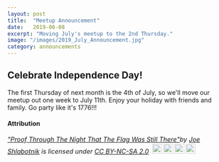 ```yaml
---
layout: post
title:  "Meetup Announcement"
date:   2019-06-08
excerpt: "Moving July's meetup to the 2nd Thursday."
image: "/images/2019_July_Announcement.jpg"
category: announcements
---
```


## Celebrate Independence Day!
The first Thursday of next month is the 4th of July, so we'll move our meetup out one week to July 11th.  Enjoy 
your holiday with friends and family.  Go party like it's 1776!!!


#### Attribution

<p style="font-size: 0.9rem;font-style: italic;"><a href="https://www.flickr.com/photos/40646519@N00/26423659139">"Proof Through The Night That The Flag Was Still There"</a><span>by <a href="https://www.flickr.com/photos/40646519@N00">Joe Shlabotnik</a></span> is licensed under <a href="https://creativecommons.org/licenses/by-nc-sa/2.0/?ref=ccsearch&atype=html" style="margin-right: 5px;">CC BY-NC-SA 2.0</a><a href="https://creativecommons.org/licenses/by-nc-sa/2.0/?ref=ccsearch&atype=html" target="_blank" rel="noopener noreferrer" style="display: inline-block;white-space: none;opacity: .7;margin-top: 2px;margin-left: 3px;height: 22px !important;"><img style="height: inherit;margin-right: 3px;display: inline-block;" src="https://ccsearch.creativecommons.org/static/img/cc_icon.svg" /><img style="height: inherit;margin-right: 3px;display: inline-block;" src="https://ccsearch.creativecommons.org/static/img/cc-by_icon.svg" /><img style="height: inherit;margin-right: 3px;display: inline-block;" src="https://ccsearch.creativecommons.org/static/img/cc-nc_icon.svg" /><img style="height: inherit;margin-right: 3px;display: inline-block;" src="https://ccsearch.creativecommons.org/static/img/cc-sa_icon.svg" /></a></p>
